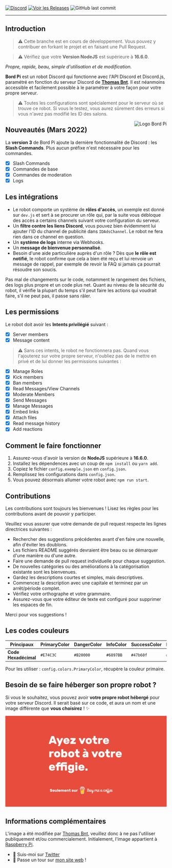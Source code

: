 
[![Discord](https://img.shields.io/discord/367753345575944221?color=%237289DA&label=Nous%20rejoindre&logo=Discord&logoColor=white&style=for-the-badge)](https://thomasbnt.dev/discord)
[![Voir les Releases](https://img.shields.io/github/v/release/thomasbnt/Bord-Pi?color=6897BB&include_prereleases&style=for-the-badge)](https://github.com/thomasbnt/Bord-Pi/releases)
![GitHub last commit](https://img.shields.io/github/last-commit/thomasbnt/bord-Pi?style=for-the-badge)
____

## Introduction

> ⚠ Cette branche est en cours de développement. Vous pouvez y contribuer en forkant le projet et en faisant une Pull Request.

> ⚠ Vérifiez que votre **Version NodeJS** est supérieure à **16.6.0**.

*Propre, rapide, beau, simple d'utilisation et de modification.*

**Bord Pi** est un robot Discord qui fonctionne avec l'API Discord et Discord.js, paramétré en fonction du serveur Discord de [**Thomas Bnt**](https://thomasbnt.dev/discord). Il est néanmoins accessible et facilement possible à le paramétrer à votre façon pour votre propre serveur.

> ⚠ Toutes les configurations sont spécialement pour le serveur où se trouve ce robot. Si vous le testez, vous aurez sûrement des erreurs si vous n'avez pas modifié les ID des salons.

<img src="bordpi.png" alt="Logo Bord Pi" align="right" />

## Nouveautés (Mars 2022)

La **version 3** de Bord Pi ajoute la dernière fonctionnalité de Discord : les **Slash Commands**.
Plus aucun préfixe n'est nécessaire pour les commandes.

- [x] Slash Commands
- [x] Commandes de base
- [x] Commandes de moderation
- [x] Logs

## Les intégrations

- Le robot comporte un système de **rôles d'accès**, un exemple est donné sur `dev.js` et sert à se procurer un rôle qui, par la suite vous débloque des accès a certains channels suivant votre configuration du serveur.
- Un **filtre contre les liens Discord**, vous pouvez bien évidemment lui ajouter l'ID du channel de publicité dans `IDAdsChannel`. Le robot ne fera rien dans ce channel en question.
- Un **système de logs** interne via Webhooks.
- Un **message de bienvenue personnalisé**.
- Besoin d'une aide particulière auprès d'un rôle ? Dès que **le rôle est notifié**, le robot confirme que cela a bien été reçu et lui renvoie un message de rappel, par exemple de revoir la FAQ si jamais ça pourrait résoudre son soucis.

Pas mal de changements sur le code, notamment le rangement des fichiers, des logs plus propre et un code plus net.
Quant au niveau de la sécurité du robot, il vérifie la plupart du temps s'il peut faire les actions qui voudrait faire, s'il ne peut pas, il passe sans râler. 


## Les permissions

Le robot doit avoir les **Intents privilégié** suivant :

- [x] Server members
- [x] Message content

> ⚠ Sans ces intents, le robot ne fonctionnera pas.
Quand vous l'ajouterez sur votre propre serveur, n'oubliez pas de le mettre en privé et de lui donner les permissions suivantes :

- [x] Manage Roles
- [x] Kick members
- [x] Ban members
- [x] Read Messages/View Channels
- [x] Moderate Members
- [x] Send Messages
- [x] Manage Messages
- [x] Embed links
- [x] Attach files
- [x] Read message history
- [x] Add reactions

## Comment le faire fonctionner

1. Assurez-vous d'avoir la version de **NodeJS** supérieure à **16.6.0**.
2. Installez les dépendences avec un coup de `npm install` ou `yarn add`.
3. Copiez le fichier `config.exemple.json` en `config.json`.
4. Remplissez les configurations dans `config.json`.
5. Vous pouvez désormais allumer votre robot avec `npm run start`.

## Contributions

Les contributions sont toujours les bienvenues ! Lisez les règles pour les contributions avant de pouvoir y participer.

Veuillez vous assurer que votre demande de pull request respecte les lignes directrices suivantes :

- Rechercher des suggestions précédentes avant d'en faire une nouvelle, afin d'éviter les doublons.
- Les fichiers README suggérés devraient être beau ou se démarquer d'une manière ou d'une autre.
- Faire une demande de pull request individuelle pour chaque suggestion.
- De nouvelles catégories ou des améliorations à la catégorisation existante sont les bienvenues.
- Gardez les descriptions courtes et simples, mais descriptives.
- Commencez la description avec une capitale et terminez par un arrêt/période complet.
- Vérifiez votre orthographe et votre grammaire.
- Assurez-vous que votre éditeur de texte est configuré pour supprimer les espaces de fin.

Merci pour vos suggestions !

## Les codes couleurs

| **Principaux**  | PrimaryColor | DangerColor | InfoColor | SuccessColor |  BlackColor | 
|---------|------------|----------|----------|----------|----------|
| **Code Hexadécimal** | `#E74C3C`   | `#B20000`  | `#6897BB`  | `#47b60f` | `#36393F` |

Pour les utiliser : `config.colors.PrimaryColor`, récupère la couleur primaire.

## Besoin de se faire héberger son propre robot ?

Si vous le souhaitez, vous pouvez avoir **votre propre robot hébergé** pour votre serveur Discord.
Il serait basé sur ce code, et aura un nom et une image différente que **vous choisirez** ! ✨

[![Ayez votre robot à votre effigie](.github/ExtraBMC.png)](https://www.buymeacoffee.com/thomasbnt/e/12177/?via=thomasbnt)

## Informations complémentaires

L'image a été modifiée par [Thomas Bnt](https://github.com/thomasbnt), veuillez donc à ne pas l'utiliser publiquement et/ou commercialement.
Initialement, l'image appartient à [Raspberry Pi](https://www.raspberrypi.org/trademark-rules/). 

- 📣 Suis-moi sur [Twitter](https://twitter.com/Thomasbnt_)
- 🔗 Passe un tour sur [mon site web](https://thomasbnt.dev) !

